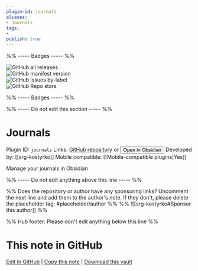 ```yaml
---
plugin-id: journals
aliases:
- Journals
tags: 
- 
publish: true
---
```


%% ----- Badges ----- %%

![GitHub all releases](https://img.shields.io/github/downloads/srg-kostyrko/obsidian-journal/total?color=573E7A&logo=github&style=for-the-badge)   
![GitHub manifest version](https://img.shields.io/github/manifest-json/v/srg-kostyrko/obsidian-journal?color=573E7A&logo=github&style=for-the-badge)   
![GitHub issues by-label](https://img.shields.io/github/issues/srg-kostyrko/obsidian-journal/help%20wanted?color=573E7A&logo=github&style=for-the-badge)   
![GitHub Repo stars](https://img.shields.io/github/stars/srg-kostyrko/obsidian-journal?color=573E7A&logo=github&style=for-the-badge)

%% ----- Badges ----- %%

%% ----- Do not edit this section ----- %%

# Journals

Plugin ID: `journals`
Links: [GitHub repository](https://github.com/srg-kostyrko/obsidian-journal) or [<button id=HH>Open in Obsidian</button>](obsidian://show-plugin?id=journals)
Developed by: [[srg-kostyrko]]
Mobile compatible: [[Mobile-compatible plugins|Yes]]

Manage your journals in Obsidian

%% ----- Do not edit anything above this line ----- %% 

%% Does the repository or author have any sponsoring links? Uncomment the next line and add them to the author's note. If they don't, please delete the placeholder tag: #placeholder/author %%
%% ![[srg-kostyrko#Sponsor this author]] %%

%% Hub footer: Please don't edit anything below this line %%

# This note in GitHub

<span class="git-footer">[Edit In GitHub](https://github.dev/obsidian-community/obsidian-hub/blob/main/02%20-%20Community%20Expansions/02.05%20All%20Community%20Expansions/Plugins/journals.md "git-hub-edit-note") | [Copy this note](https://raw.githubusercontent.com/obsidian-community/obsidian-hub/main/02%20-%20Community%20Expansions/02.05%20All%20Community%20Expansions/Plugins/journals.md "git-hub-copy-note") | [Download this vault](https://github.com/obsidian-community/obsidian-hub/archive/refs/heads/main.zip "git-hub-download-vault") </span>
